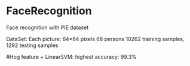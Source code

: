 # FaceRecognition
Face recognition with PIE dataset

DataSet:
Each picture: 64*64 pixels
68 persons
10262 training samples, 1292 testing samples

#Hog feature + LinearSVM:
highest accuracy: 99.3%
